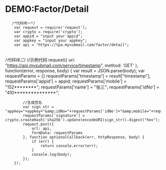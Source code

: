 # DEMO:Factor/Detail

       /*代码块一*/
        var request = require('request');
        var crypto = require('crypto');
        var appid = "input your appid";
        var appkey = "input your appkey";
        var api = "https://tpa.mysubmail.com/factor/detail";


​    
        /*代码块二*/
        //示例代码
        request({
            uri: "https://api.mysubmail.com/service/timestamp",
            method: 'GET'
        }, function(error, response, body) {
            var result = JSON.parse(body);
            var requestParams = {}
            requestParams['timestamp'] = result["timestamp"];
            requestParams['appid'] = appid;
            requestParams['mobile'] = "152********";
            requestParams['name'] = "张三";
            requestParams['idNo'] = "410***************";
        
            //生成签名
            var sign_str = "appkey="+appkey+"&amp;idNo="+requestParams['idNo']+"&amp;mobile="+requestParams['mobile']+"&amp;name="+requestParams['name']+"×tamp="+requestParams['timestamp'];
            requestParams['signature'] = crypto.createHash('sha256').update(encodeURI(sign_str)).digest("hex");
            request.post({
                url: api, 
                formData: requestParams
            }, function optionalCallback(err, httpResponse, body) {
                if (err) {
                    return console.error(err);
                }
                console.log(body);
            });
        });


​    